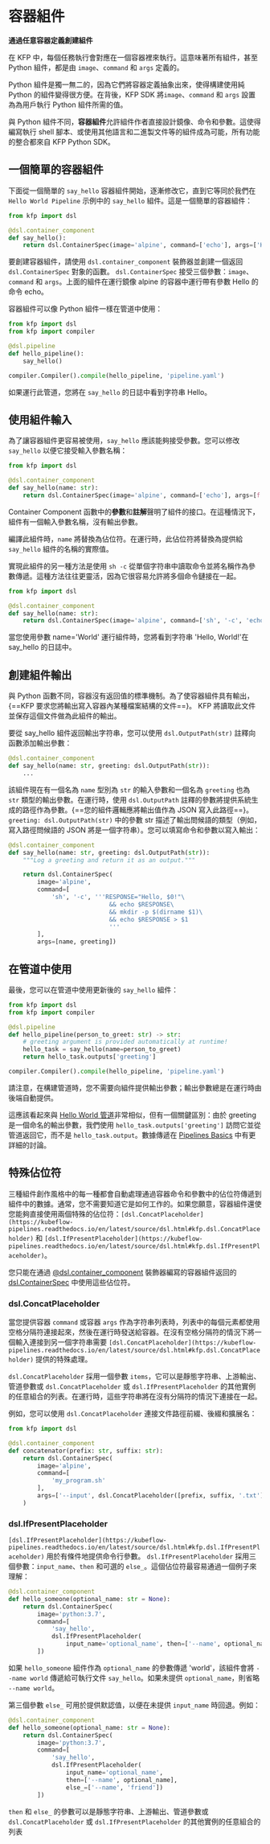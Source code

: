 # 容器組件

**通過任意容器定義創建組件**

在 KFP 中，每個任務執行會對應在一個容器裡來執行。這意味著所有組件，甚至 Python 組件，都是由 `image`、`command` 和 `args` 定義的。

Python 組件是獨一無二的，因為它們將容器定義抽象出來，使得構建使用純 Python 的組件變得很方便。在背後，KFP SDK 將`image`、`command` 和 `args` 設置為為用戶執行 Python 組件所需的值。

與 Python 組件不同，**容器組件**允許組件作者直接設計鏡像、命令和參數。這使得編寫執行 shell 腳本、或使用其他語言和二進製文件等的組件成為可能，所有功能的整合都來自 KFP Python SDK。

## 一個簡單的容器組件

下面從一個簡單的 `say_hello` 容器組件開始，逐漸修改它，直到它等同於我們在 `Hello World Pipeline` 示例中的 `say_hello` 組件。這是一個簡單的容器組件：

```python
from kfp import dsl

@dsl.container_component
def say_hello():
    return dsl.ContainerSpec(image='alpine', command=['echo'], args=['Hello'])
```

要創建容器組件，請使用 `dsl.container_component` 裝飾器並創建一個返回 `dsl.ContainerSpec` 對象的函數。 `dsl.ContainerSpec` 接受三個參數：`image`、`command` 和 `args`。上面的組件在運行鏡像 alpine 的容器中運行帶有參數 Hello 的命令 echo。

容器組件可以像 Python 組件一樣在管道中使用：

```python
from kfp import dsl
from kfp import compiler

@dsl.pipeline
def hello_pipeline():
    say_hello()

compiler.Compiler().compile(hello_pipeline, 'pipeline.yaml')
```

如果運行此管道，您將在 `say_hello` 的日誌中看到字符串 Hello。

## 使用組件輸入

為了讓容器組件更容易被使用，`say_hello` 應該能夠接受參數。您可以修改 `say_hello` 以便它接受輸入參數名稱：

```python
from kfp import dsl

@dsl.container_component
def say_hello(name: str):
    return dsl.ContainerSpec(image='alpine', command=['echo'], args=[f'Hello, {name}!'])
```

Container Component 函數中的**參數**和**註解**聲明了組件的接口。在這種情況下，組件有一個輸入參數名稱，沒有輸出參數。

編譯此組件時，`name` 將替換為佔位符。在運行時，此佔位符將替換為提供給 `say_hello` 組件的名稱的實際值。

實現此組件的另一種方法是使用 `sh -c` 從單個字符串中讀取命令並將名稱作為參數傳遞。這種方法往往更靈活，因為它很容易允許將多個命令鏈接在一起。

```python
from kfp import dsl

@dsl.container_component
def say_hello(name: str):
    return dsl.ContainerSpec(image='alpine', command=['sh', '-c', 'echo Hello, $0!'], args=[name])
```

當您使用參數 name='World' 運行組件時，您將看到字符串 'Hello, World!'在 say_hello 的日誌中。

## 創建組件輸出

與 Python 函數不同，容器沒有返回值的標準機制。為了使容器組件具有輸出，{==KFP 要求您將輸出寫入容器內某種檔案結構的文件==}。 KFP 將讀取此文件並保存這個文件做為此組件的輸出。

要從 say_hello 組件返回輸出字符串，您可以使用 `dsl.OutputPath(str)` 註釋向函數添加輸出參數：

```python
@dsl.container_component
def say_hello(name: str, greeting: dsl.OutputPath(str)):
    ...
```

該組件現在有一個名為 `name` 型別為 `str` 的輸入參數和一個名為 `greeting` 也為 `str` 類型的輸出參數。在運行時，使用 `dsl.OutputPath` 註釋的參數將提供系統生成的路徑作為參數。{==您的組件邏輯應將輸出值作為 JSON 寫入此路徑==}。 `greeting: dsl.OutputPath(str)` 中的參數 str 描述了輸出問候語的類型（例如，寫入路徑問候語的 JSON 將是一個字符串）。您可以填寫命令和參數以寫入輸出：

```python
@dsl.container_component
def say_hello(name: str, greeting: dsl.OutputPath(str)):
    """Log a greeting and return it as an output."""

    return dsl.ContainerSpec(
        image='alpine',
        command=[
            'sh', '-c', '''RESPONSE="Hello, $0!"\
                            && echo $RESPONSE\
                            && mkdir -p $(dirname $1)\
                            && echo $RESPONSE > $1
                            '''
        ],
        args=[name, greeting])
```

## 在管道中使用

最後，您可以在管道中使用更新後的 `say_hello` 組件：

```python
from kfp import dsl
from kfp import compiler

@dsl.pipeline
def hello_pipeline(person_to_greet: str) -> str:
    # greeting argument is provided automatically at runtime!
    hello_task = say_hello(name=person_to_greet)
    return hello_task.outputs['greeting']

compiler.Compiler().compile(hello_pipeline, 'pipeline.yaml')
```

請注意，在構建管道時，您不需要向組件提供輸出參數；輸出參數總是在運行時由後端自動提供。

這應該看起來與 [Hello World 管道](https://www.kubeflow.org/docs/components/pipelines/v2/hello-world)非常相似，但有一個關鍵區別：由於 greeting 是一個命名的輸出參數，我們使用 `hello_task.outputs['greeting']` 訪問它並從管道返回它，而不是 `hello_task.output`。數據傳遞在 [Pipelines Basics](https://www.kubeflow.org/docs/components/pipelines/v2/pipelines/pipeline-basics) 中有更詳細的討論。

## 特殊佔位符

三種組件創作風格中的每一種都會自動處理通過容器命令和參數中的佔位符傳遞到組件中的數據。通常，您不需要知道它是如何工作的。如果您願意，容器組件還使您能夠直接使用兩個特殊的佔位符：`[dsl.ConcatPlaceholder](https://kubeflow-pipelines.readthedocs.io/en/latest/source/dsl.html#kfp.dsl.ConcatPlaceholder)` 和 `[dsl.IfPresentPlaceholder](https://kubeflow-pipelines.readthedocs.io/en/latest/source/dsl.html#kfp.dsl.IfPresentPlaceholder)`。

您只能在通過 [@dsl.container_component](https://kubeflow-pipelines.readthedocs.io/en/latest/source/dsl.html#kfp.dsl.container_component) 裝飾器編寫的容器組件返回的 [dsl.ContainerSpec](https://kubeflow-pipelines.readthedocs.io/en/latest/source/dsl.html#kfp.dsl.ContainerSpec) 中使用這些佔位符。

### dsl.ConcatPlaceholder

當您提供容器 `command` 或容器 `args` 作為字符串列表時，列表中的每個元素都使用空格分隔符連接起來，然後在運行時發送給容器。在沒有空格分隔符的情況下將一個輸入連接到另一個字符串需要 `[dsl.ConcatPlaceholder](https://kubeflow-pipelines.readthedocs.io/en/latest/source/dsl.html#kfp.dsl.ConcatPlaceholder)` 提供的特殊處理。

`dsl.ConcatPlaceholder` 採用一個參數 `items`，它可以是靜態字符串、上游輸出、管道參數或 `dsl.ConcatPlaceholder` 或 `dsl.IfPresentPlaceholder` 的其他實例的任意組合的列表。在運行時，這些字符串將在沒有分隔符的情況下連接在一起。

例如，您可以使用 `dsl.ConcatPlaceholder` 連接文件路徑前綴、後綴和擴展名：

```python
from kfp import dsl

@dsl.container_component
def concatenator(prefix: str, suffix: str):
    return dsl.ContainerSpec(
        image='alpine',
        command=[
            'my_program.sh'
        ],
        args=['--input', dsl.ConcatPlaceholder([prefix, suffix, '.txt'])]
    )
```

### dsl.IfPresentPlaceholder

`[dsl.IfPresentPlaceholder](https://kubeflow-pipelines.readthedocs.io/en/latest/source/dsl.html#kfp.dsl.IfPresentPlaceholder)` 用於有條件地提供命令行參數。 `dsl.IfPresentPlaceholder` 採用三個參數：`input_name`、`then` 和可選的 `else_`。這個佔位符最容易通過一個例子來理解：

```python
@dsl.container_component
def hello_someone(optional_name: str = None):
    return dsl.ContainerSpec(
        image='python:3.7',
        command=[
            'say_hello',
            dsl.IfPresentPlaceholder(
                input_name='optional_name', then=['--name', optional_name])
        ])
```

如果 `hello_someone` 組件作為 `optional_name` 的參數傳遞 'world'，該組件會將 `--name world` 傳遞給可執行文件 `say_hello`。如果未提供 `optional_name`，則省略 `--name world`。

第三個參數 `else_` 可用於提供默認值，以便在未提供 `input_name` 時回退。例如：

```python
@dsl.container_component
def hello_someone(optional_name: str = None):
    return dsl.ContainerSpec(
        image='python:3.7',
        command=[
            'say_hello',
            dsl.IfPresentPlaceholder(
                input_name='optional_name',
                then=['--name', optional_name],
                else_=['--name', 'friend'])
        ])
```

`then` 和 `else_` 的參數可以是靜態字符串、上游輸出、管道參數或 `dsl.ConcatPlaceholder` 或 `dsl.IfPresentPlaceholder` 的其他實例的任意組合的列表


